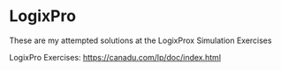 # LogixPro
These are my attempted solutions at the LogixProx Simulation Exercises

LogixPro Exercises: https://canadu.com/lp/doc/index.html
